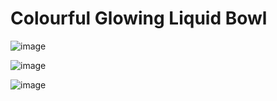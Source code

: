 # Colourful Glowing Liquid Bowl

![image](https://user-images.githubusercontent.com/72864817/170961576-1833a154-455c-45ee-84f4-02fe929fe54f.png)

![image](https://user-images.githubusercontent.com/72864817/171615138-38e0fc3e-4cf7-4afe-9eec-8f6b8698f018.png)

![image](https://user-images.githubusercontent.com/72864817/171615289-89bf079a-0ebd-47d9-a49a-400fe0020e54.png)
